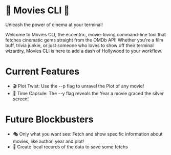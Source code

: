 # 🎥 Movies CLI 🌟
Unleash the power of cinema at your terminal!

Welcome to Movies CLI, the eccentric, movie-loving command-line tool that fetches cinematic gems straight from the OMDb API! Whether you're a film buff, trivia junkie, or just someone who loves to show off their terminal wizardry, Movies CLI is here to add a dash of Hollywood to your workflow.

# Current Features

- 🎬 Plot Twist: Use the --p flag to unravel the Plot of any movie!
- 📅 Time Capsule: The --y flag reveals the Year a movie graced the silver screen!

# Future Blockbusters

- 🎭 Only what you want see: Fetch and show specific information about movies, like author, year and plot!
- 📜 Create local records of the data to save some fetchs
